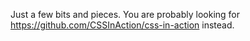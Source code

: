 Just a few bits and pieces. You are probably looking for
https://github.com/CSSInAction/css-in-action instead.
